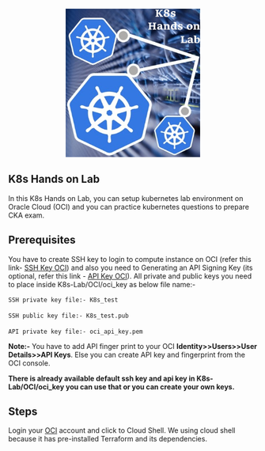 <p align="center">
    <a href="https://github.com/csbisht/K8s-Lab">
        <img src="https://github.com/csbisht/K8s-Lab/blob/main/images/K8_Handson_Lab.png" height="300" alt="K8s Lab">
    </a>
</p>

## **K8s Hands on Lab**
 
In this K8s Hands on Lab, you can setup kubernetes lab environment on Oracle Cloud (OCI) and you can practice kubernetes questions to prepare CKA exam.
## **Prerequisites**
You have to create SSH key to login to compute instance on OCI (refer this link- [SSH Key OCI](https://docs.oracle.com/en-us/iaas/developer-tutorials/tutorials/tf-compute/01-summary.htm)) and also you need to Generating an API Signing Key (its optional, refer this link - [API Key OCI](https://docs.oracle.com/en-us/iaas/Content/API/Concepts/apisigningkey.htm#four)). All private and public keys you need to place inside K8s-Lab/OCI/oci_key as below file name:-
```
SSH private key file:- K8s_test

SSH public key file:- K8s_test.pub

API private key file:- oci_api_key.pem
```
**Note:-** You have to add API finger print to your OCI **Identity>>Users>>User Details>>API Keys**. Else you can create API key and fingerprint from the OCI console.

**There is already available default ssh key and api key in K8s-Lab/OCI/oci_key you can use that or you can create your own keys.**

## **Steps**
Login your [OCI](https://oraclecloud.com) account and click to Cloud Shell. We using cloud shell because it has pre-installed Terraform and its dependencies.
